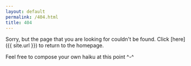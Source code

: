 ```yaml
---
layout: default
permalink: /404.html
title: 404
---
```

Sorry, but the page that you are looking for couldn't be found. Click [here]({{ site.url }}) to return to the homepage.

Feel free to compose your own haiku at this point ^-^
